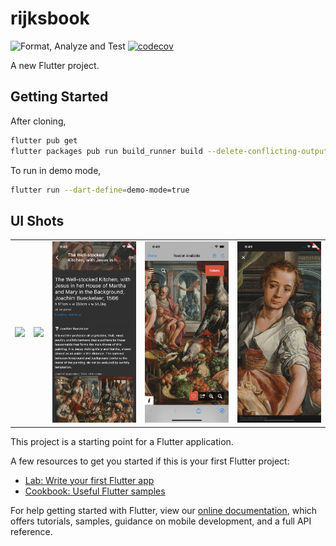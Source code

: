 # rijksbook

![Format, Analyze and Test](https://github.com/jogboms/rijksbook/workflows/Format,%20Analyze%20and%20Test/badge.svg?branch=master) [![codecov](https://codecov.io/gh/jogboms/rijksbook/branch/master/graph/badge.svg)](https://codecov.io/gh/jogboms/rijksbook)

A new Flutter project.

## Getting Started

After cloning, 

```bash
flutter pub get 
flutter packages pub run build_runner build --delete-conflicting-outputs
```

To run in demo mode,

```bash
flutter run --dart-define=demo-mode=true
```

## UI Shots

<div style="text-align: center">
  <table>
    <tr>
      <td style="text-align: center">
        <img src="./screenshots/01.png" width="200" />
      </td>
      <td style="text-align: center">
        <img src="./screenshots/02.png" width="200" />
      </td>
      <td style="text-align: center">
        <img src="./screenshots/03.png" width="200" />
      </td>
      <td style="text-align: center">
        <img src="./screenshots/04.png" width="200" />
      </td>
      <td style="text-align: center">
        <img src="./screenshots/05.png" width="200" />
      </td>
    </tr>
  </table>
</div>

This project is a starting point for a Flutter application.

A few resources to get you started if this is your first Flutter project:

- [Lab: Write your first Flutter app](https://flutter.dev/docs/get-started/codelab)
- [Cookbook: Useful Flutter samples](https://flutter.dev/docs/cookbook)

For help getting started with Flutter, view our
[online documentation](https://flutter.dev/docs), which offers tutorials,
samples, guidance on mobile development, and a full API reference.
